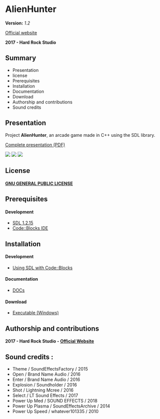 # AlienHunter
__Version:__ _1.2_

[Official website]()

__2017 - Hard Rock Studio__

## Summary
* Presentation
* license
* Prerequisites
* Installation
* Documentation
* Download
* Authorship and contributions
* Sound credits

## Presentation
Project __AlienHunter__, an arcade game made in C++ using the SDL library.

[Complete presentation (PDF)]()

![](https://drive.google.com/uc?id=1nMbHOBRAid5IAwkqCGt96Czs3mcmdn6M)
![](https://drive.google.com/uc?id=1elVQ0scD7u1PO_MpN901Lkjs2rK1WbuN)
![](https://drive.google.com/uc?id=1LCvxh32fbvtyrWb-HgXWsme05UBykKGH)

## License
#### [GNU GENERAL PUBLIC LICENSE](https://drive.google.com/open?id=11ZTUlB6qpoKk_XgD6_dtKntQOfCsuQj8)

## Prerequisites
#### Development
* [SDL 1.2.15](https://www.libsdl.org/)
* [Code::Blocks IDE](http://www.codeblocks.org/)

## Installation
#### Development
* [Using SDL with Code::Blocks](http://wiki.codeblocks.org/index.php/Using_SDL_with_Code::Blocks)

#### Documentation
* [DOCs]()

#### Download
* [Executable (Windows)](http://www.mediafire.com/file/fnw3cuywv7ftua0/AlienHunter.zip/file)

## Authorship and contributions
#### 2017 - Hard Rock Studio - [Official Website]()

## Sound credits :
* Theme / SoundEffectsFactory / 2015
* Open / Brand Name Audio / 2016
* Enter / Brand Name Audio / 2016
* Explosion / Soundholder / 2016
* Shot / Lightning Mcree / 2016
* Select / LT Sound Effects / 2017
* Power Up Med / SOUND EFFECTS / 2018
* Power Up Plasma / SoundEffectsArchive / 2014
* Power Up Speed / whatever101335 / 2010

